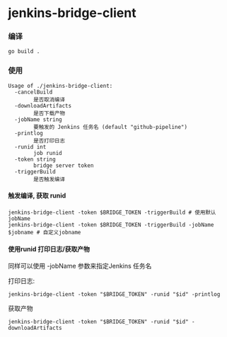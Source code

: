 # jenkins-bridge-client

### 编译

``` shell
go build .
```

### 使用

```
Usage of ./jenkins-bridge-client:
  -cancelBuild
    	是否取消编译
  -downloadArtifacts
    	是否下载产物
  -jobName string
    	要触发的 Jenkins 任务名 (default "github-pipeline")
  -printlog
    	是否打印日志
  -runid int
    	job runid
  -token string
    	bridge server token
  -triggerBuild
    	是否触发编译
```

#### 触发编译, 获取 runid
``` shell
jenkins-bridge-client -token $BRIDGE_TOKEN -triggerBuild # 使用默认jobName
jenkins-bridge-client -token $BRIDGE_TOKEN -triggerBuild -jobName $jobname # 自定义jobname
```


#### 使用runid 打印日志/获取产物

同样可以使用 -jobName 参数来指定Jenkins 任务名

打印日志:
``` shell
jenkins-bridge-client -token "$BRIDGE_TOKEN" -runid "$id" -printlog 
```
获取产物
``` shell
jenkins-bridge-client -token "$BRIDGE_TOKEN" -runid "$id" -downloadArtifacts
```

